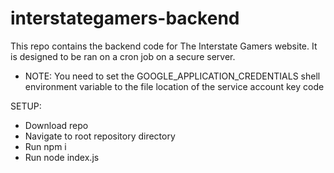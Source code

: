 # interstategamers-backend
This repo contains the backend code for The Interstate Gamers website. It is designed to be ran on a cron job on a secure server.

- NOTE: You need to set the GOOGLE_APPLICATION_CREDENTIALS shell environment variable to the file location of the service account key code

SETUP:
- Download repo
- Navigate to root repository directory
- Run npm i
- Run node index.js